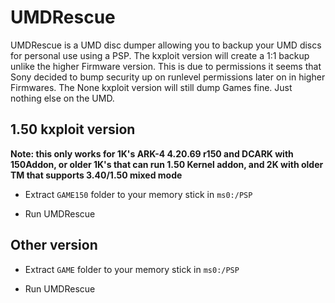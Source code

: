 # UMDRescue
UMDRescue is a UMD disc dumper allowing you to backup your UMD discs for personal use using a PSP. The kxploit version will create a 1:1 backup unlike the higher Firmware version. This is due to permissions it seems that Sony
decided to bump security up on runlevel permissions later on in higher Firmwares. The None kxploit version will still dump Games fine. Just nothing else on the UMD.


## 1.50 kxploit version

**Note: this only works for 1K's ARK-4 4.20.69 r150 and DCARK with 150Addon, or older 1K's that can run 1.50 Kernel addon, and 2K with older TM that supports 3.40/1.50 mixed mode**

- Extract `GAME150` folder to your memory stick in `ms0:/PSP` 

- Run UMDRescue


## Other version

- Extract `GAME` folder to your memory stick in `ms0:/PSP` 

- Run UMDRescue



